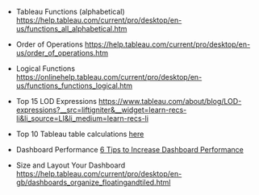 - Tableau Functions (alphabetical)
https://help.tableau.com/current/pro/desktop/en-us/functions_all_alphabetical.htm

- Order of Operations
https://help.tableau.com/current/pro/desktop/en-us/order_of_operations.htm

- Logical Functions
https://onlinehelp.tableau.com/current/pro/desktop/en-us/functions_functions_logical.htm

- Top 15 LOD Expressions
https://www.tableau.com/about/blog/LOD-expressions?__src=liftigniter&__widget=learn-recs-li&li_source=LI&li_medium=learn-recs-li

- Top 10 Tableau table calculations [here](https://linkprotect.cudasvc.com/url?a=https%3a%2f%2fwww.tableau.com%2fabout%2fblog%2f2019%2f11%2ftop-10-tableau-table-calculations&c=E,1,tx0BSqNe7V4vomC5EzJSzHeiMwJpUPtleO8UV3eMn0OJ8jWXW9nOc6hxyxBAuxMA3R8QKhGNKEULNLUJuzT2R1Ko3vc_xCOmlBC8IRHHpuw,&typo=1)

- Dashboard Performance [6 Tips to Increase Dashboard Performance](https://linkprotect.cudasvc.com/url?a=https%3a%2f%2fwww.tableau.com%2fabout%2fblog%2f2016%2f1%2f5-tips-make-your-dashboards-more-performant-48574&c=E,1,1yXcvHJCJJZWmbR9VksAHqbmuBTAzWR7br7eW4hORZhMBOYeISoMo9SwdncQgr0SRMz9kxS4K1uV0q0N03ASFmm9sAFJUYC69YzVxNylpTP1q0-HH4V9HEYe_VI,&typo=1)

- Size and Layout Your Dashboard
https://help.tableau.com/current/pro/desktop/en-gb/dashboards_organize_floatingandtiled.html
